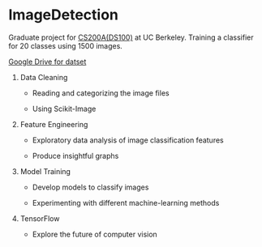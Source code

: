 # ImageDetection
Graduate project for  [CS200A(DS100)](http://www.ds100.org/fa18/) at UC Berkeley. Training a classifier for 20 classes using 1500 images. 

[Google Drive for datset](https://drive.google.com/open?id=1xyaSJS1sdRw02wEHgyhU84MsSHWXO2QJ)

1. Data Cleaning

      - Reading and categorizing the image files

      - Using Scikit-Image

2.  Feature Engineering

      - Exploratory data analysis of image classification features

      - Produce insightful graphs

3.  Model Training

      - Develop models to classify images

      - Experimenting with different machine-learning methods

4. TensorFlow

      - Explore the future of computer vision
